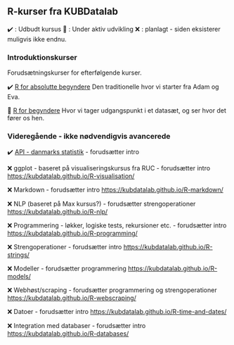 ## R-kurser fra KUBDatalab

:heavy_check_mark: : Udbudt kursus
:children_crossing: : Under aktiv udvikling
:x:  : planlagt - siden eksisterer muligvis ikke endnu.
### Introduktionskurser
Forudsætningskurser for efterfølgende kurser.


:heavy_check_mark: [R for absolutte begyndere](https://kubdatalab.github.io/beginning-R/) Den traditionelle hvor vi starter fra Adam og Eva.

:children_crossing: [R for begyndere](https://kubdatalab.github.io/R-intro/) Hvor vi tager udgangspunkt i et datasæt, og ser hvor det fører os hen.

### Videregående - ikke nødvendigvis avancerede

:heavy_check_mark: [API - danmarks statistik](https://kubdatalab.github.io/Danmarks-statistik-api-R/) - forudsætter intro

:x: ggplot - baseret på visualiseringskursus fra RUC - forudsætter intro https://kubdatalab.github.io/R-visualisation/

:x: Markdown - forudsætter intro https://kubdatalab.github.io/R-markdown/

:x: NLP (baseret på Max kursus?) - forudsætter strengoperationer https://kubdatalab.github.io/R-nlp/

:x: Programmering - løkker, logiske tests, rekursioner etc. - forudsætter intro https://kubdatalab.github.io/R-programming/
 
:x: Strengoperationer - forudsætter intro https://kubdatalab.github.io/R-strings/

:x: Modeller - forudsætter programmering https://kubdatalab.github.io/R-models/

:x: Webhøst/scraping - forudsætter programmering og strengoperationer https://kubdatalab.github.io/R-webscraping/

:x: Datoer - forudsætter intro https://kubdatalab.github.io/R-time-and-dates/

:x: Integration med databaser - forudsætter intro https://kubdatalab.github.io/R-databases/



